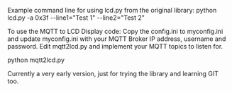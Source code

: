 

Example command line for using lcd.py from the original library:
python lcd.py -a 0x3f --line1="Test 1" --line2="Test 2"

To use the MQTT to LCD Display code:
Copy the config.ini to myconfig.ini and update myconfig.ini with
your MQTT Broker IP address, username and password.
Edit mqtt2lcd.py and implement your MQTT topics to listen for.

python mqtt2lcd.py


Currently a very early version, just for trying the library and learning GIT too. 


